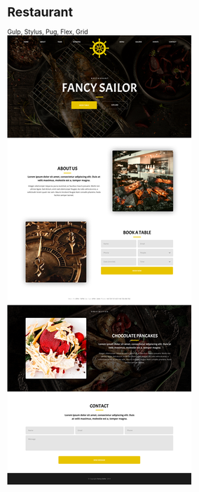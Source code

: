 # Restaurant
Gulp, Stylus, Pug, Flex, Grid
![Image alt](https://github.com/Bashurov/Restaurant/blob/master/Frontend%20Demo.jpg)
